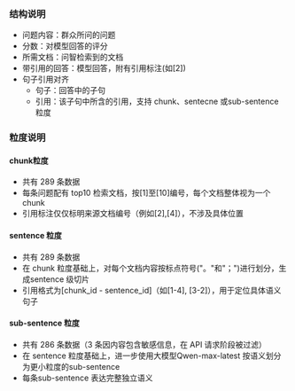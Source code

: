 
### 结构说明
- 问题内容：群众所问的问题
- 分数：对模型回答的评分
- 所需文档：问智检索到的文档
- 带引用的回答：模型回答，附有引用标注(如[2])
- 句子引用对齐
  - 句子：回答中的子句
  - 引用：该子句中所含的引用，支持 chunk、sentecne 或sub-sentence 粒度

### 粒度说明
#### chunk粒度
- 共有 289 条数据
- 每条问题配有 top10 检索文档，按[1]至[10]编号，每个文档整体视为一个chunk
- 引用标注仅仅标明来源文档编号（例如[2],[4]），不涉及具体位置

#### sentence 粒度
- 共有 289 条数据
- 在 chunk 粒度基础上，对每个文档内容按标点符号("。"和"；")进行划分，生成sentence 级切片
- 引用格式为[chunk_id - sentence_id]（如[1-4], [3-2]），用于定位具体语义句子

#### sub-sentence 粒度
- 共有 286 条数据（3 条因内容包含敏感信息，在 API 请求阶段被过滤）
- 在 sentence 粒度基础上，进一步使用大模型Qwen-max-latest 按语义划分为更小粒度的sub-sentence
- 每条sub-sentence 表达完整独立语义
